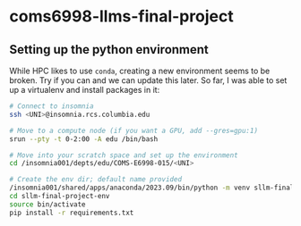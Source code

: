 # coms6998-llms-final-project

## Setting up the python environment
While HPC likes to use `conda`, creating a new environment seems to be broken. Try if you can and we can update this later.
So far, I was able to set up a virtualenv and install packages in it:

```sh
# Connect to insomnia
ssh <UNI>@insomnia.rcs.columbia.edu

# Move to a compute node (if you want a GPU, add --gres=gpu:1)
srun --pty -t 0-2:00 -A edu /bin/bash

# Move into your scratch space and set up the environment
cd /insomnia001/depts/edu/COMS-E6998-015/<UNI>

# Create the env dir; default name provided
/insomnia001/shared/apps/anaconda/2023.09/bin/python -m venv sllm-final-project-env
cd sllm-final-project-env
source bin/activate
pip install -r requirements.txt
```
